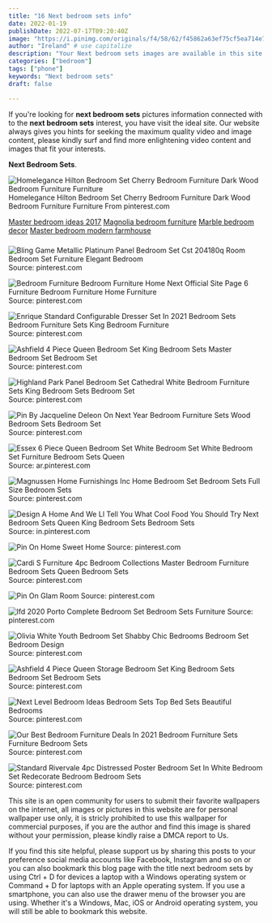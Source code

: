 ```yaml
---
title: "16 Next bedroom sets info"
date: 2022-01-19
publishDate: 2022-07-17T09:20:40Z
image: "https://i.pinimg.com/originals/f4/58/62/f45862a63ef75cf5ea714e72221ec9c9.jpg"
author: "Ireland" # use capitalize
description: "Your Next bedroom sets images are available in this site. Next bedroom sets are a topic that is being searched for and liked by netizens today. You can Find and Download the Next bedroom sets files here. Download all royalty-free photos and vectors."
categories: ["bedroom"]
tags: ["phone"]
keywords: "Next bedroom sets"
draft: false

---
```


If you're looking for **next bedroom sets** pictures information connected with to the **next bedroom sets** interest, you have visit the ideal  site.  Our website always  gives you  hints  for seeking  the maximum  quality video and image  content, please kindly surf and find more enlightening video content and images  that fit your interests.

**Next Bedroom Sets**. 

![Homelegance Hilton Bedroom Set Cherry Bedroom Furniture Dark Wood Bedroom Furniture Furniture](https://i.pinimg.com/originals/0c/6c/8c/0c6c8c2cba19fb2e5acd1e2f84f880f1.jpg "Homelegance Hilton Bedroom Set Cherry Bedroom Furniture Dark Wood Bedroom Furniture Furniture")
Homelegance Hilton Bedroom Set Cherry Bedroom Furniture Dark Wood Bedroom Furniture Furniture From pinterest.com

[Master bedroom ideas 2017](/master-bedroom-ideas-2017/)
[Magnolia bedroom furniture](/magnolia-bedroom-furniture/)
[Marble bedroom decor](/marble-bedroom-decor/)
[Master bedroom modern farmhouse](/master-bedroom-modern-farmhouse/)



### 

 


![Bling Game Metallic Platinum Panel Bedroom Set Cst 204180q Room Bedroom Set Furniture Elegant Bedroom](https://i.pinimg.com/originals/c6/c2/34/c6c2348f88d856382a8f2496c6d7853a.jpg "Bling Game Metallic Platinum Panel Bedroom Set Cst 204180q Room Bedroom Set Furniture Elegant Bedroom")
Source: pinterest.com

 

![Bedroom Furniture Bedroom Furniture Home Next Official Site Page 6 Furniture Bedroom Furniture Home Furniture](https://i.pinimg.com/originals/42/a6/14/42a61455833330bbbbecdc041ac611f0.jpg "Bedroom Furniture Bedroom Furniture Home Next Official Site Page 6 Furniture Bedroom Furniture Home Furniture")
Source: pinterest.com

 

![Enrique Standard Configurable Dresser Set In 2021 Bedroom Sets Bedroom Furniture Sets King Bedroom Furniture](https://i.pinimg.com/originals/c8/fb/82/c8fb82d8fd1c2b9e984dc67f5873b8cf.png "Enrique Standard Configurable Dresser Set In 2021 Bedroom Sets Bedroom Furniture Sets King Bedroom Furniture")
Source: pinterest.com

 

![Ashfield 4 Piece Queen Bedroom Set King Bedroom Sets Master Bedroom Set Bedroom Set](https://i.pinimg.com/474x/16/3c/52/163c5260148baaca85fe78b16c98a8e3--queen-bedroom-sets-decorating-bedrooms.jpg "Ashfield 4 Piece Queen Bedroom Set King Bedroom Sets Master Bedroom Set Bedroom Set")
Source: pinterest.com

 

![Highland Park Panel Bedroom Set Cathedral White Bedroom Furniture Sets King Bedroom Sets Bedroom Set](https://i.pinimg.com/736x/7a/0d/c3/7a0dc3396f1d3901e04f15841215e473.jpg "Highland Park Panel Bedroom Set Cathedral White Bedroom Furniture Sets King Bedroom Sets Bedroom Set")
Source: pinterest.com

 

![Pin By Jacqueline Deleon On Next Year Bedroom Furniture Sets Wood Bedroom Sets Bedroom Set](https://i.pinimg.com/originals/e9/c1/f4/e9c1f46f0a8c53af9df3a4536448ad6d.jpg "Pin By Jacqueline Deleon On Next Year Bedroom Furniture Sets Wood Bedroom Sets Bedroom Set")
Source: pinterest.com

 

![Essex 6 Piece Queen Bedroom Set White Bedroom Set White Bedroom Set Furniture Bedroom Sets Queen](https://i.pinimg.com/originals/de/c8/3c/dec83c75d2ff37fb9e41d6af8e255251.jpg "Essex 6 Piece Queen Bedroom Set White Bedroom Set White Bedroom Set Furniture Bedroom Sets Queen")
Source: ar.pinterest.com

 

![Magnussen Home Furnishings Inc Home Bedroom Set Bedroom Sets Full Size Bedroom Sets](https://i.pinimg.com/originals/e7/ca/1e/e7ca1ed6284b0993cb16cad6c82bdfba.png "Magnussen Home Furnishings Inc Home Bedroom Set Bedroom Sets Full Size Bedroom Sets")
Source: pinterest.com

 

![Design A Home And We Ll Tell You What Cool Food You Should Try Next Bedroom Sets Queen King Bedroom Sets Bedroom Sets](https://i.pinimg.com/474x/68/56/49/6856497c05248cec5aa4526176785b07.jpg "Design A Home And We Ll Tell You What Cool Food You Should Try Next Bedroom Sets Queen King Bedroom Sets Bedroom Sets")
Source: in.pinterest.com

 

![Pin On Home Sweet Home](https://i.pinimg.com/originals/09/c2/d9/09c2d90634015c2f8eb2aeffc50df4de.jpg "Pin On Home Sweet Home")
Source: pinterest.com

 

![Cardi S Furniture 4pc Bedroom Collections Master Bedroom Furniture Bedroom Sets Queen Bedroom Sets](https://i.pinimg.com/736x/f2/8c/17/f28c17a79f2cdf5ae4178a04646f0b92--wood-bedroom-bedroom-sets.jpg "Cardi S Furniture 4pc Bedroom Collections Master Bedroom Furniture Bedroom Sets Queen Bedroom Sets")
Source: pinterest.com

 

![Pin On Glam Room](https://i.pinimg.com/736x/66/9d/d4/669dd490ca46c8dbca9eccf2795a8d4b.jpg "Pin On Glam Room")
Source: pinterest.com

 

![Ifd 2020 Porto Complete Bedroom Set Bedroom Sets Furniture](https://i.pinimg.com/736x/91/17/55/9117556da8ed307db8a76122f311bccb--bedroom-sets-bedrooms.jpg "Ifd 2020 Porto Complete Bedroom Set Bedroom Sets Furniture")
Source: pinterest.com

 

![Olivia White Youth Bedroom Set Shabby Chic Bedrooms Bedroom Set Bedroom Design](https://i.pinimg.com/originals/42/cf/e1/42cfe15731a652c2292f93aad1ffac2b.jpg "Olivia White Youth Bedroom Set Shabby Chic Bedrooms Bedroom Set Bedroom Design")
Source: pinterest.com

 

![Ashfield 4 Piece Queen Storage Bedroom Set King Bedroom Sets Bedroom Set Bedroom Sets](https://i.pinimg.com/originals/72/7f/5b/727f5bfb24849b90fcb876839135ed21.jpg "Ashfield 4 Piece Queen Storage Bedroom Set King Bedroom Sets Bedroom Set Bedroom Sets")
Source: pinterest.com

 

![Next Level Bedroom Ideas Bedroom Sets Top Bed Sets Beautiful Bedrooms](https://i.pinimg.com/originals/24/dd/4b/24dd4bac58fafa475e0dd139519fd3d5.png "Next Level Bedroom Ideas Bedroom Sets Top Bed Sets Beautiful Bedrooms")
Source: pinterest.com

 

![Our Best Bedroom Furniture Deals In 2021 Bedroom Furniture Sets Furniture Bedroom Sets](https://i.pinimg.com/originals/19/0c/12/190c12a87b28cc0a363f599cb825174c.jpg "Our Best Bedroom Furniture Deals In 2021 Bedroom Furniture Sets Furniture Bedroom Sets")
Source: pinterest.com

 

![Standard Rivervale 4pc Distressed Poster Bedroom Set In White Bedroom Set Redecorate Bedroom Bedroom Sets](https://i.pinimg.com/originals/f4/58/62/f45862a63ef75cf5ea714e72221ec9c9.jpg "Standard Rivervale 4pc Distressed Poster Bedroom Set In White Bedroom Set Redecorate Bedroom Bedroom Sets")
Source: pinterest.com

 

This site is an open community for users to submit their favorite wallpapers on the internet, all images or pictures in this website are for personal wallpaper use only, it is stricly prohibited to use this wallpaper for commercial purposes, if you are the author and find this image is shared without your permission, please kindly raise a DMCA report to Us.

If you find this site helpful, please support us by sharing this posts to your preference social media accounts like Facebook, Instagram and so on or you can also bookmark this blog page with the title next bedroom sets by using Ctrl + D for devices a laptop with a Windows operating system or Command + D for laptops with an Apple operating system. If you use a smartphone, you can also use the drawer menu of the browser you are using. Whether it's a Windows, Mac, iOS or Android operating system, you will still be able to bookmark this website.
